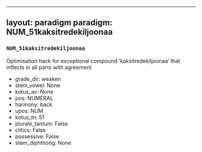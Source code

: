 
---
layout: paradigm
paradigm: NUM_51kaksitredekiljoonaa
---
### ` NUM_51kaksitredekiljoonaa `

Optimisation hack for exceptional compound ’kaksitredekiljoonaa’ that inflects in all parts with agreement
* grade_dir: weaken
* stem_vowel: None
* kotus_av: None
* pos: NUMERAL
* harmony: back
* upos: NUM
* kotus_tn: 51
* plurale_tantum: False
* clitics: False
* possessive: False
* stem_diphthong: None
